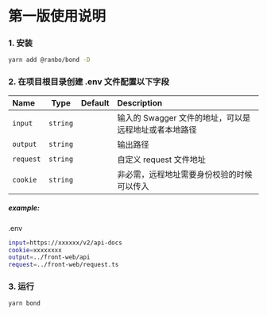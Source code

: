 # 第一版使用说明

### 1. 安装

```bash
yarn add @ranbo/bond -D
```

### 2. 在项目根目录创建 .env 文件配置以下字段

| Name      |   Type   | Default | Description                                           |
| :-------- | :------: | :------ | :---------------------------------------------------- |
| `input`   | `string` |         | 输入的 Swagger 文件的地址，可以是远程地址或者本地路径 |
| `output`  | `string` |         | 输出路径                                              |
| `request` | `string` |         | 自定义 request 文件地址                               |
| `cookie`  | `string` |         | 非必需，远程地址需要身份校验的时候可以传入            |

##### example:

.env

```bash
input=https://xxxxxx/v2/api-docs
cookie=xxxxxxxx
output=../front-web/api
request=../front-web/request.ts
```

### 3. 运行

```bash
yarn bond
```
